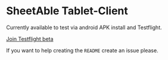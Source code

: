 # SheetAble Tablet-Client
Currently available to test via android APK install and Testflight.

[Join Testflight beta](https://testflight.apple.com/join/KMCAOxtI)

If you want to help creating the `README` create an issue please.
